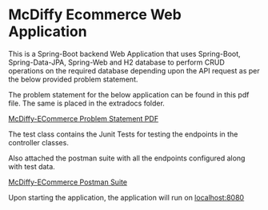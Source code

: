 # McDiffy Ecommerce Web Application

This is a Spring-Boot backend Web Application that uses Spring-Boot, Spring-Data-JPA, Spring-Web and H2 database to perform CRUD operations on the required database depending upon the API request as per the below provided problem statement.

The problem statement for the below application can be found in this pdf file. The same is placed in the extradocs folder.


[McDiffy-ECommerce Problem Statement PDF](/extradocs/McDiffy-ECommerce.pdf)

The test class contains the Junit Tests for testing the endpoints in the controller classes.

Also attached the postman suite with all the endpoints configured along with test data.

[McDiffy-ECommerce Postman Suite](/extradocs/extradocs/McDiffy-ECommerce-Postman.json)

Upon starting the application, the application will run on [<u>localhost:8080</u>](http://localhost:8080/)
